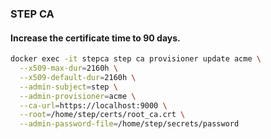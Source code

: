 ### STEP CA
#### Increase the certificate time to 90 days.

```bash
docker exec -it stepca step ca provisioner update acme \
  --x509-max-dur=2160h \
  --x509-default-dur=2160h \
  --admin-subject=step \
  --admin-provisioner=acme \
  --ca-url=https://localhost:9000 \
  --root=/home/step/certs/root_ca.crt \
  --admin-password-file=/home/step/secrets/password
```
